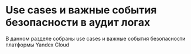 # Use cases и важные события безопасности в аудит логах
В данном разделе собраны use cases и важные события безопасности платформы Yandex Cloud

